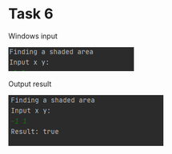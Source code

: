 Task 6
=====================

Windows input 

![](https://github.com/DzmitrySiarheyeu/Epam/blob/main/First-chapter-of-the-cours/Linear%20programs/Task%206/img/1.PNG)

Output result

![](https://github.com/DzmitrySiarheyeu/Epam/blob/main/First-chapter-of-the-cours/Linear%20programs/Task%206/img/2.PNG)
